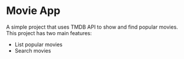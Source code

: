 # Movie App
A simple project that uses TMDB API to show and find popular movies.  
This project has two main features:
- List popular movies
- Search movies